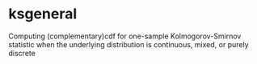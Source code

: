# ksgeneral
Computing (complementary)cdf for one-sample Kolmogorov-Smirnov statistic when the underlying distribution is continuous, mixed, or purely discrete
